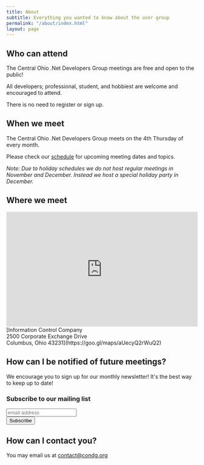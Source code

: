 ```yaml
---
title: About
subtitle: Everything you wanted to know about the user group
permalink: "/about/index.html"
layout: page
---
```


## <i class="fa fa-user" aria-hidden="true"></i> Who can attend <a name="who" />

The Central Ohio .Net Developers Group meetings are free and open to the public! 

All developers; professional, student, and hobbiest are welcome and encouraged to attend.

There is no need to register or sign up.

## <i class="fa fa-calendar" aria-hidden="true"></i> When we meet <a name="when" />

The Central Ohio .Net Developers Group meets on the 4th Thursday of every month.

Please check our [schedule](/schedule) for upcoming meeting dates and topics.

*Note: Due to holiday schedules we do not host regular meetings in November and December.
Instead we host a special holiday party in December.*

## <i class="fa fa-map-marker" aria-hidden="true"></i> Where we meet <a name="where" />


<style type="text/css">
	iframe { 
		width: 100%;
	}
	.aspect-ratio {
		position: relative;
		width: 100%;
		height: 0;
		padding-bottom: 60%;
	}
	.aspect-ratio iframe {
		position: absolute;
		width: 100%;
		height: 100%;
		left: 0; top: 0;
	}	
</style>

<div class="aspect-ratio">
<iframe src="https://www.google.com/maps/embed?pb=!1m18!1m12!1m3!1d3051.8265315999033!2d-82.9488346843922!3d40.101580382669184!2m3!1f0!2f0!3f0!3m2!1i1024!2i768!4f13.1!3m3!1m2!1s0x8838f529c8236b5d%3A0x878450bd545bf31b!2s2500+Corporate+Exchange+Dr%2C+Columbus%2C+OH+43231!5e0!3m2!1sen!2sus!4v1519843317749" frameborder="0" style="border:0" allowfullscreen></iframe>
</div>
[Information Control Company<br/>2500 Corporate Exchange Drive<br/>Columbus, Ohio 43231](https://goo.gl/maps/aUecyQ2rWuQ2)

## <i class="fa fa-info-circle" aria-hidden="true"></i> How can I be notified of future meetings? <a name="newsletter" />

We encourage you to sign up for our monthly newsletter! It's the best way to keep up to date!

<!-- Begin MailChimp Signup Form -->
<div id="mc_embed_signup">
<form action="//condg.us9.list-manage.com/subscribe/post?u=68e802e90c225b40783f92521&amp;id=96cf2a8670" method="post" id="mc-embedded-subscribe-form" name="mc-embedded-subscribe-form" class="validate" target="_blank" novalidate>
	<div id="mc_embed_signup_scroll">
	<h3>Subscribe to our mailing list</h3>
	<input type="email" value="" name="EMAIL" class="email" id="mce-EMAIL" placeholder="email address" required>
	<!-- real people should not fill this in and expect good things - do not remove this or risk form bot signups-->
	<div style="position: absolute; left: -5000px;" aria-hidden="true"><input type="text" name="b_68e802e90c225b40783f92521_96cf2a8670" tabindex="-1" value=""></div>
	<div class="clear"><input type="submit" value="Subscribe" name="subscribe" id="mc-embedded-subscribe" class="button"></div>
	</div>
</form>
</div>
<!--End mc_embed_signup-->

## <i class="fa fa-envelope" aria-hidden="true"></i> How can I contact you? <a name="contact" />

You may email us at [contact@condg.org](mailto:contact@condg.org)
